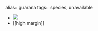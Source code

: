 alias:: guarana
tags:: species, unavailable

- ![](https://peach-geographical-bat-397.mypinata.cloud/ipfs/QmS46XNPGP24VCA1aCEnW2vE9Jy4hJinYRy21ZBfCp5kZd)
- [[high margin]]